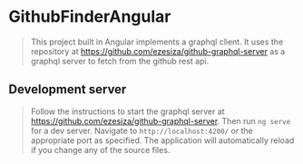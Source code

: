 # GithubFinderAngular
> This project built in Angular implements a graphql client. It uses the repository at https://github.com/ezesiza/github-graphql-server as a graphql server to fetch from the github rest api.

## Development server

>Follow the instructions to start the graphql server at https://github.com/ezesiza/github-graphql-server. 
>Then run `ng serve` for a dev server. Navigate to `http://localhost:4200/` or the appropriate port as specified. The application will automatically reload if you change any of the source files.


